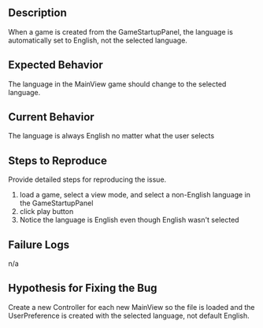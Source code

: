 ## Description

When a game is created from the GameStartupPanel, the language is automatically set to English, not
the selected language.

## Expected Behavior

The language in the MainView game should change to the selected language.

## Current Behavior

The language is always English no matter what the user selects

## Steps to Reproduce

Provide detailed steps for reproducing the issue.

1. load a game, select a view mode, and select a non-English language in the GameStartupPanel
1. click play button
1. Notice the language is English even though English wasn't selected

## Failure Logs

n/a

## Hypothesis for Fixing the Bug

Create a new Controller for each new MainView so the file is loaded and the UserPreference is
created with the selected language, not default English.